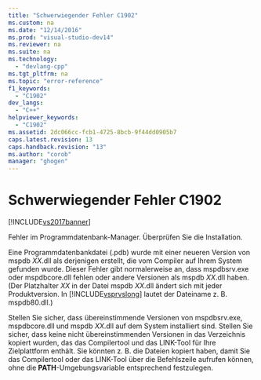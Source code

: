```yaml
---
title: "Schwerwiegender Fehler C1902"
ms.custom: na
ms.date: "12/14/2016"
ms.prod: "visual-studio-dev14"
ms.reviewer: na
ms.suite: na
ms.technology: 
  - "devlang-cpp"
ms.tgt_pltfrm: na
ms.topic: "error-reference"
f1_keywords: 
  - "C1902"
dev_langs: 
  - "C++"
helpviewer_keywords: 
  - "C1902"
ms.assetid: 2dc066cc-fcb1-4725-8bcb-9f44dd0905b7
caps.latest.revision: 13
caps.handback.revision: "13"
ms.author: "corob"
manager: "ghogen"
---
```

# Schwerwiegender Fehler C1902
[!INCLUDE[vs2017banner](../../assembler/inline/includes/vs2017banner.md)]

Fehler im Programmdatenbank\-Manager. Überprüfen Sie die Installation.  
  
 Eine Programmdatenbankdatei \(.pdb\) wurde mit einer neueren Version von mspdb *XX*.dll als derjenigen erstellt, die vom Compiler auf Ihrem System gefunden wurde.  Dieser Fehler gibt normalerweise an, dass mspdbsrv.exe oder mspdbcore.dll fehlen oder andere Versionen als mspdb *XX*.dll haben. \(Der Platzhalter *XX* in der Datei mspdb *XX*.dll ändert sich mit jeder Produktversion.  In [!INCLUDE[vsprvslong](../../error-messages/compiler-errors-1/includes/vsprvslong_md.md)] lautet der Dateiname z. B. mspdb80.dll.\)  
  
 Stellen Sie sicher, dass übereinstimmende Versionen von mspdbsrv.exe, mspdbcore.dll und mspdb *XX*.dll auf dem System installiert sind.  Stellen Sie sicher, dass keine nicht übereinstimmenden Versionen in das Verzeichnis kopiert wurden, das das Compilertool und das LINK\-Tool für Ihre Zielplattform enthält.  Sie könnten z. B. die Dateien kopiert haben, damit Sie das Compilertool oder das LINK\-Tool über die Befehlszeile aufrufen können, ohne die **PATH**\-Umgebungsvariable entsprechend festzulegen.